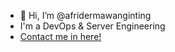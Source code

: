 - 👋 Hi, I’m @afridermawanginting
- I'm a DevOps & Server Engineering
- [Contact me in here!](https://afridermawanginting.github.io)

<!---
afridermawanginting/afridermawanginting is a ✨ special ✨ repository because its `README.md` (this file) appears on your GitHub profile.
You can click the Preview link to take a look at your changes.
--->

